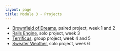 ```yaml
---
layout: page
title: Module 3 - Projects
---
```


* [Brownfield of Dreams](./brownfield_of_dreams/index), paired project, week 1 and 2
* [Rails Engine](./rails_engine), solo project, week 3
* [Terrificus](./terrificus), group project, week 4 and 5
* [Sweater Weather](./sweater_weather), solo project, week 6
